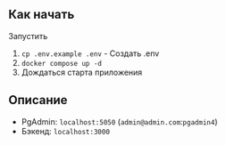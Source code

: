 ## Как начать
Запустить
1. `cp .env.example .env` - Создать .env
2. `docker compose up -d`
3. Дождаться старта приложения

## Описание
* PgAdmin: `localhost:5050` (`admin@admin.com`:`pgadmin4`)
* Бэкенд: `localhost:3000`